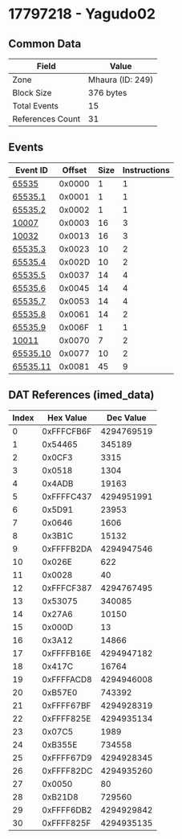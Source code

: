 # 17797218 - Yagudo02

## Common Data

| Field            | Value            |
|------------------|------------------|
| Zone             | Mhaura (ID: 249) |
| Block Size       | 376 bytes        |
| Total Events     | 15               |
| References Count | 31               |

## Events

| Event ID                  | Offset   |   Size |   Instructions |
|---------------------------|----------|--------|----------------|
| [65535](./65535.md)       | 0x0000   |      1 |              1 |
| [65535.1](./65535.1.md)   | 0x0001   |      1 |              1 |
| [65535.2](./65535.2.md)   | 0x0002   |      1 |              1 |
| [10007](./10007.md)       | 0x0003   |     16 |              3 |
| [10032](./10032.md)       | 0x0013   |     16 |              3 |
| [65535.3](./65535.3.md)   | 0x0023   |     10 |              2 |
| [65535.4](./65535.4.md)   | 0x002D   |     10 |              2 |
| [65535.5](./65535.5.md)   | 0x0037   |     14 |              4 |
| [65535.6](./65535.6.md)   | 0x0045   |     14 |              4 |
| [65535.7](./65535.7.md)   | 0x0053   |     14 |              4 |
| [65535.8](./65535.8.md)   | 0x0061   |     14 |              2 |
| [65535.9](./65535.9.md)   | 0x006F   |      1 |              1 |
| [10011](./10011.md)       | 0x0070   |      7 |              2 |
| [65535.10](./65535.10.md) | 0x0077   |     10 |              2 |
| [65535.11](./65535.11.md) | 0x0081   |     45 |              9 |

## DAT References (imed_data)

|   Index | Hex Value   |   Dec Value |
|---------|-------------|-------------|
|       0 | 0xFFFCFB6F  |  4294769519 |
|       1 | 0x54465     |      345189 |
|       2 | 0x0CF3      |        3315 |
|       3 | 0x0518      |        1304 |
|       4 | 0x4ADB      |       19163 |
|       5 | 0xFFFFC437  |  4294951991 |
|       6 | 0x5D91      |       23953 |
|       7 | 0x0646      |        1606 |
|       8 | 0x3B1C      |       15132 |
|       9 | 0xFFFFB2DA  |  4294947546 |
|      10 | 0x026E      |         622 |
|      11 | 0x0028      |          40 |
|      12 | 0xFFFCF387  |  4294767495 |
|      13 | 0x53075     |      340085 |
|      14 | 0x27A6      |       10150 |
|      15 | 0x000D      |          13 |
|      16 | 0x3A12      |       14866 |
|      17 | 0xFFFFB16E  |  4294947182 |
|      18 | 0x417C      |       16764 |
|      19 | 0xFFFFACD8  |  4294946008 |
|      20 | 0xB57E0     |      743392 |
|      21 | 0xFFFF67BF  |  4294928319 |
|      22 | 0xFFFF825E  |  4294935134 |
|      23 | 0x07C5      |        1989 |
|      24 | 0xB355E     |      734558 |
|      25 | 0xFFFF67D9  |  4294928345 |
|      26 | 0xFFFF82DC  |  4294935260 |
|      27 | 0x0050      |          80 |
|      28 | 0xB21D8     |      729560 |
|      29 | 0xFFFF6DB2  |  4294929842 |
|      30 | 0xFFFF825F  |  4294935135 |
